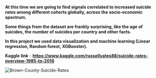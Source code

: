 **At this time we are going to find signals correlated to increased suicide rates among different cohorts globally, across the socio-economic spectrum.**

**Some things from the dataset are frankly surprising, like the age of suicides, the number of suicides per country and other facts.**

**In this project we used data visualization and machine learning (Linear regression, Random forest, XGBooster).**

**Kaggle** **link** - **https://www.kaggle.com/russellyates88/suicide-rates-overview-1985-to-2016**


![Brown-County-Suicide-Rates](https://user-images.githubusercontent.com/73969654/155431157-782591d0-e25e-4b3f-ba5e-4c8893c659be.jpg)
